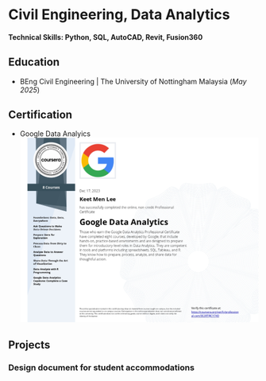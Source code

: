 # Civil Engineering, Data Analytics

#### Technical Skills: Python, SQL, AutoCAD, Revit, Fusion360

## Education
- BEng Civil Engineering | The University of Nottingham Malaysia (_May 2025_)

## Certification
- Google Data Analyics
  ![Google Data Analytics](/assets/Data_Analytics_Cert.jpg)

## Projects
### Design document for student accommodations
